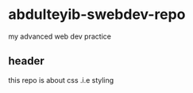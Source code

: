 # abdulteyib-swebdev-repo
my advanced web dev practice
## header
this repo is about css .i.e styling
